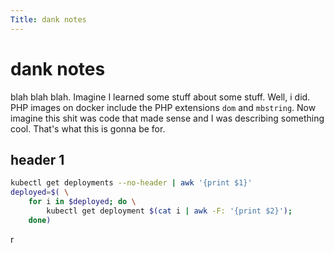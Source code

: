 ```yaml
---
Title: dank notes
---
```


# dank notes

blah blah blah. Imagine I learned some stuff about some stuff. Well, i did. PHP images on docker include the PHP extensions `dom` and `mbstring`. Now imagine this shit was code that made sense and I was describing something cool. That's what this is gonna be for.

## header 1

``` bash
kubectl get deployments --no-header | awk '{print $1}'
deployed=$( \
    for i in $deployed; do \
        kubectl get deployment $(cat i | awk -F: '{print $2}');
    done)
```
r